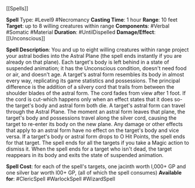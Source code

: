 [[Spells]]

**Spell** Type: #Level9 #Necromancy 
**Casting Time**: 1 hour
**Range**: 10 feet
**Target**: up to 8 willing creatures within range
**Components**: #Verbal #Somatic #Material 
**Duration**: #UntilDispelled 
**Damage/Effect**: [[Unconscious]]

**Spell Description**: 
	You and up to eight willing creatures within range project your astral bodies into the Astral Plane (the spell ends instantly if you are already on that plane). Each target's body is left behind in a state of suspended animation; it has the Unconscious condition, doesn't need food or air, and doesn't age.
	A target's astral form resembles its body in almost every way, replicating its game statistics and possessions. The principal difference is the addition of a silvery cord that trails from between the shoulder blades of the astral form. The cord fades from view after 1 foot. If the cord is cut-which happens only when an effect states that it does so-the target's body and astral form both die.
	A target's astral form can travel through the Astral Plane. The moment an astral form leaves that plane, the target's body and possessions travel along the silver cord, causing the target to re-enter its body on the new plane.
	Any damage or other effects that apply to an astral form have no effect on the target's body and vice versa. If a target's body or astral form drops to O Hit Points, the spell ends for that target. The spell ends for all the targets if you take a Magic action to dismiss it.
	When the spell ends for a target who isn't dead, the target reappears in its body and exits the state of suspended animation.

**Spell Cost**: for each of the spell's targets, one jacinth worth I,000+ GP and one silver bar worth l00+ GP, (all of which the spell consumes)
**Available for**: #ClericSpell #WarlockSpell #WizardSpell 